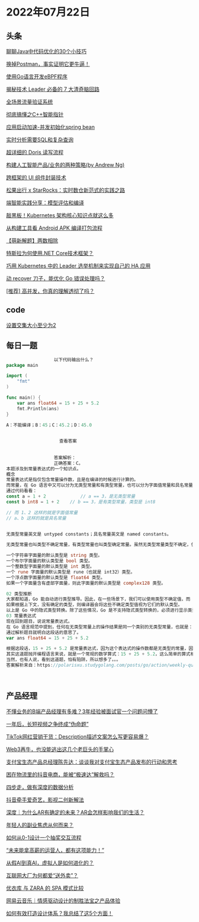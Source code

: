 # 2022年07月22日
## 头条

[聊聊Java中代码优化的30个小技巧](https://toutiao.io/k/jv8g1r6)

[换掉Postman，事实证明它更牛逼！](https://toutiao.io/k/uncruss)

[使用Go语言开发eBPF程序](https://toutiao.io/k/c8oeoo7)

[揭秘技术 Leader 必备的 7 大清奇脑回路](https://toutiao.io/k/btmeu2x)

[全场景流量验证系统](https://toutiao.io/k/yuv19vm)

[彻底搞懂之C++智能指针](https://toutiao.io/k/yw510cs)

[应用启动加速-并发初始化spring bean](https://toutiao.io/k/rtkrkkf)

[实时分析需要SQL和复杂查询](https://toutiao.io/k/lg3qc2w)

[超详细的 Doris 读写流程](https://toutiao.io/k/xtqv9br)

[构建人工智能产品/业务的两种策略(by Andrew Ng)](https://toutiao.io/k/nx1ko1w)

[跨框架的 UI 组件封装技术](https://toutiao.io/k/fh0sw9n)

[松果出行 x StarRocks：实时数仓新范式的实践之路](https://toutiao.io/k/5vklfca)

[端智能实践分享：模型评估和编译](https://toutiao.io/k/cmm5qks)

[敲黑板！Kubernetes 架构核心知识点就这么多](https://toutiao.io/k/1vb52po)

[从构建工具看 Android APK 编译打包流程](https://toutiao.io/k/o2164sj)

[【萌新解题】两数相除](https://toutiao.io/k/4tcpq3s)

[特斯拉为何使用.NET Core技术框架？](https://toutiao.io/k/kpg0766)

[巧用 Kubernetes 中的 Leader 选举机制来实现自己的 HA 应用](https://toutiao.io/k/k4vb8il)

[动 recover 刀子，能优化 Go 错误处理吗？](https://toutiao.io/k/lgx592j)

[[推荐] 高并发，你真的理解透彻了吗？](https://toutiao.io/k/93k2zfb)



## code

[设置交集大小至少为2](https://leetcode.cn/problems/set-intersection-size-at-least-two)



## 每日一题

```go
                  以下代码输出什么？
package main

import (
	"fmt"
)

func main() {
	var ans float64 = 15 + 25 + 5.2
	fmt.Println(ans)
}

A：不能编译；B：45；C：45.2；D：45.0

                  
                    查看答案
                  
                
                  答案解析：
                  正确答案：C。
本题涉及到常量表达式的一个知识点。
概念
常量表达式是指仅包含常量操作数，且是在编译的时候进行计算的。
而常量，在 Go 语言中又可以分为无类型常量和有类型常量，也可以分为字面值常量和具名常量。说人话？！
通过代码看看：
const a = 1 + 2 			// a == 3，是无类型常量
const b int8 = 1 + 2 	// b == 3，是有类型常量，类型是 int8

// 而 1、2 这样的就是字面值常量
// a、b 这样的就是具名常量


无类型常量英文是 untyped constants；具名常量英文是 named constants。

无类型常量也叫类型不确定常量，有类型常量也叫类型确定常量。虽然无类型常量类型不确定，但对于大多数类型不确定值来说，它们各自都有一个默认类型， 除了预声明的nil。nil是没有默认类型的。（参考 Go101）

一个字符串字面量的默认类型是 string 类型。
一个布尔字面量的默认类型是 bool 类型。
一个整数型字面量的默认类型是 int 类型。
一个 rune 字面量的默认类型是 rune（也就是 int32）类型。
一个浮点数字面量的默认类型是 float64 类型。
如果一个字面量含有虚部字面量，则此字面量的默认类型是 complex128 类型。

02 类型推断
大家都知道，Go 能自动进行类型推导。因此，在一些场景下，我们可以使用类型不确定值，而 Go 编译器会自动推断出这些值在特定场景下的类型。
如果根据上下文，没有确定的类型，则编译器会将这些不确定类型值视为它们的默认类型。
以上是 Go 中的隐式类型转换。除了这些情况，Go 是不支持隐式类型转换的，必须进行显示类型转换。
03 常量表达式
现在回到题目，说说常量表达式。
在 Go 语言规范中提到，任何在无类型常量上的操作结果是同一个类别的无类型常量，也就是：布尔、整数、浮点数、复数或者字符串常量。如果一个二元运算（非位移）的无类型操作数是不同类的，那么其结果是在如下列表中靠后显示的操作数的类：整数、 rune、浮点数、复数。又该说人话了？！
通过解析题目就明白这段话的意思了。
var ans float64 = 15 + 25 + 5.2

根据这段话，15 + 25 + 5.2 是常量表达式，因为这个表达式的操作数都是无类型的常量，因为其中有 5.2，它的默认类型是浮点型，所以这个常量表达式的结果虽然是无类型的，但默认类型是浮点型。
其实这道题抛开编程语言来说，就是一个常规的数学算式：15 + 25 + 5.2，这么简单的算式相信大家都会。所以，这道题做错了的，大概率是想多了，想复杂了！
当然，也有人说，看到这道题，怕有陷阱，所以想多了。。。
答案解析来自：https://polarisxu.studygolang.com/posts/go/action/weekly-question-94/

                
```


## 产品经理

[不懂业务的B端产品经理有多难？3年经验被面试官一个问题问懵了](https://www.woshipm.com/online/5531732.html)

[一年后，长短视频之争终成“伪命题”](https://www.woshipm.com/it/5533482.html)

[TikTok网红营销干货：Description描述文案怎么写更容易爆？](https://www.woshipm.com/copy/5533465.html)

[Web3再牛，也没能逃出这几个老巨头的手掌心](https://www.woshipm.com/it/5533346.html)

[支付宝生态产品总经理陈先达：谈谈我对支付宝生态产品发布的行动和思考](https://www.woshipm.com/it/5534149.html)

[困在物流里的抖音电商，能被“极速达”解救吗？](https://www.woshipm.com/it/5534192.html)

[四步走，做有深度的数据分析](https://www.woshipm.com/data-analysis/5533401.html)

[抖音牵手爱奇艺，影视二创新解法](https://www.woshipm.com/it/5533393.html)

[深度｜为什么AR有确定的未来？AR会怎样影响我们的生活？](https://www.woshipm.com/it/5532245.html)

[年轻人的副业焦虑从何而来？](https://www.woshipm.com/zhichang/5533371.html)

[如何从0-1设计一个抽奖交互流程](https://www.woshipm.com/pd/5533503.html)

[“未来能拿高薪的运营人，都有这项能力！”](https://www.woshipm.com/open/5533872.html)

[从假AI到真AI，虚拟人是如何进化的？](https://www.woshipm.com/ai/5533292.html)

[互联网大厂为何都爱“送外卖”？](https://www.woshipm.com/it/5533056.html)

[优衣库 与 ZARA 的 SPA 模式比较](https://www.woshipm.com/pd/5533189.html)

[网易云音乐｜情感驱动设计的制胜法宝之产品体验](https://www.woshipm.com/pd/5532617.html)

[如何有效打造设计体系？我总结了这5个方面！](https://www.woshipm.com/ucd/5533507.html)


